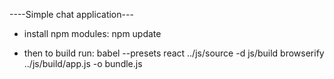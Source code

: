 ----Simple chat application---

- install npm modules:
npm update

- then to build run:
babel --presets react ../js/source -d js/build
browserify ../js/build/app.js -o bundle.js
